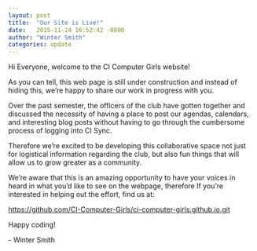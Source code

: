 ```yaml
---
layout: post
title:  "Our Site is Live!"
date:   2015-11-24 16:52:42 -0800
author: "Winter Smith"
categories: update
---
```


Hi Everyone, welcome to the CI Computer Girls website!

As you can tell, this web page is still under construction and instead of hiding this, we’re happy to share our work in progress with you.

Over the past semester, the officers of the club have gotten together and discussed the necessity of having a place to post our agendas, calendars, and interesting blog posts without having to go through the cumbersome process of logging into CI Sync.

Therefore we’re excited to be developing this collaborative space not just for logistical information regarding the club, but also fun things that will allow us to grow greater as a community.

We’re aware that this is an amazing opportunity to have your voices in heard in what you’d like to see on the webpage, therefore If you’re interested in helping out the effort, find us at:

<https://github.com/CI-Computer-Girls/ci-computer-girls.github.io.git>

Happy coding!

\- Winter Smith
